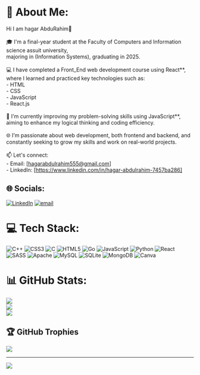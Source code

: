 # 💫 About Me:
 Hi I am   hagar AbduRahim👋<br><br>🎓 I'm a final-year student at the Faculty of Computers and Information science assuit university,<br>majoring in (Information Systems), graduating in 2025.<br><br>💻 I have completed a  Front_End web development course using React**, where I learned and practiced key technologies such as:<br>- HTML<br>- CSS<br>- JavaScript<br>- React.js<br><br>🧠 I'm currently improving my problem-solving skills using JavaScript**, aiming to enhance my logical thinking and coding efficiency.<br><br>🌐 I'm passionate about  web development, both frontend and backend, and constantly seeking to grow my skills and work on real-world projects.<br><br>📫 Let's connect:  <br>- Email: [hagarabdulrahim555@gmail.com]  <br>- LinkedIn: [https://www.linkedin.com/in/hagar-abdulrahim-7457ba286]


## 🌐 Socials:
[![LinkedIn](https://img.shields.io/badge/LinkedIn-%230077B5.svg?logo=linkedin&logoColor=white)](https://linkedin.com/in/https://www.linkedin.com/in/hagar-abdulrahim-7457ba286) [![email](https://img.shields.io/badge/Email-D14836?logo=gmail&logoColor=white)](mailto:hagarabdulrahim555@gmail.com) 

# 💻 Tech Stack:
![C++](https://img.shields.io/badge/c++-%2300599C.svg?style=for-the-badge&logo=c%2B%2B&logoColor=white) ![CSS3](https://img.shields.io/badge/css3-%231572B6.svg?style=for-the-badge&logo=css3&logoColor=white) ![C](https://img.shields.io/badge/c-%2300599C.svg?style=for-the-badge&logo=c&logoColor=white) ![HTML5](https://img.shields.io/badge/html5-%23E34F26.svg?style=for-the-badge&logo=html5&logoColor=white) ![Go](https://img.shields.io/badge/go-%2300ADD8.svg?style=for-the-badge&logo=go&logoColor=white) ![JavaScript](https://img.shields.io/badge/javascript-%23323330.svg?style=for-the-badge&logo=javascript&logoColor=%23F7DF1E) ![Python](https://img.shields.io/badge/python-3670A0?style=for-the-badge&logo=python&logoColor=ffdd54) ![React](https://img.shields.io/badge/react-%2320232a.svg?style=for-the-badge&logo=react&logoColor=%2361DAFB) ![SASS](https://img.shields.io/badge/SASS-hotpink.svg?style=for-the-badge&logo=SASS&logoColor=white) ![Apache](https://img.shields.io/badge/apache-%23D42029.svg?style=for-the-badge&logo=apache&logoColor=white) ![MySQL](https://img.shields.io/badge/mysql-4479A1.svg?style=for-the-badge&logo=mysql&logoColor=white) ![SQLite](https://img.shields.io/badge/sqlite-%2307405e.svg?style=for-the-badge&logo=sqlite&logoColor=white) ![MongoDB](https://img.shields.io/badge/MongoDB-%234ea94b.svg?style=for-the-badge&logo=mongodb&logoColor=white) ![Canva](https://img.shields.io/badge/Canva-%2300C4CC.svg?style=for-the-badge&logo=Canva&logoColor=white)
# 📊 GitHub Stats:
![](https://github-readme-stats.vercel.app/api?username=Hagar-AbdulRahim&theme=default_repocard&hide_border=false&include_all_commits=false&count_private=false)<br/>
![](https://nirzak-streak-stats.vercel.app/?user=Hagar-AbdulRahim&theme=default_repocard&hide_border=false)<br/>
![](https://github-readme-stats.vercel.app/api/top-langs/?username=Hagar-AbdulRahim&theme=default_repocard&hide_border=false&include_all_commits=false&count_private=false&layout=compact)

## 🏆 GitHub Trophies
![](https://github-profile-trophy.vercel.app/?username=Hagar-AbdulRahim&theme=radical&no-frame=false&no-bg=true&margin-w=4)

---
[![](https://visitcount.itsvg.in/api?id=Hagar-AbdulRahim&icon=0&color=1)](https://visitcount.itsvg.in)

<!-- Proudly created with GPRM ( https://gprm.itsvg.in ) -->
